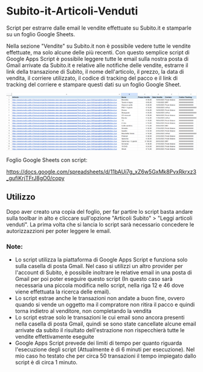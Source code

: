 # Subito-it-Articoli-Venduti
Script per estrarre dalle email le vendite effettuate su Subito.it e stamparle su un foglio Google Sheets.

Nella sezione "Vendite" su Subito.it non è possibile vedere tutte le vendite effettuate, ma solo alcune delle più recenti.
Con questo semplice script di Google Apps Script è possibile leggere tutte le email sulla nostra posta di Gmail arrivate da Subito.it e relative alle notifiche delle vendite, estrarre il link della transazione di Subito, il nome dell'articolo, il prezzo, la data di vendita, il corriere utilizzato, il codice di tracking del pacco e il link di tracking del corriere e stampare questi dati su un foglio Google Sheet.


![ScreenShot](esempio-foglio.png)


Foglio Google Sheets con script: 

https://docs.google.com/spreadsheets/d/11bAUi7g_xZ6w5GxMk8PvxRkrxz3_gufiKrjTFrJ8gO0/copy


## Utilizzo

Dopo aver creato una copia del foglio, per far partire lo script basta andare sulla toolbar in alto e cliccare sull'opzione "Articoli Subito" > "Leggi articoli venduti". 
La prima volta che si lancia lo script sarà necessario concedere le autorizzazzioni per poter leggere le email.


### Note:

- Lo script utilizza la piattaforma di Google Apps Script e funziona solo sulla casella di posta Gmail. Nel caso si utilizzi un altro provider per l'account di Subito, è possibile inoltrare le relative email in una posta di Gmail per poi poter eseguire questo script (In questo caso sarà necessaria una piccola modifica nello script, nella riga 12 e 46 dove viene effettuata la ricerca delle email).
- Lo script estrae anche le transazioni non andate a buon fine, ovvero quando si vende un oggetto ma il compratore non ritira il pacco e quindi torna indietro al venditore, non completando la vendita
- Lo script estrae solo le transazioni le cui email sono ancora presenti nella casella di posta Gmail, quindi se sono state cancellate alcune email arrivate da subito il risultato dell'estrazione non rispecchierà tutte le vendite effettivamente eseguite
- Google Apps Script prevede dei limiti di tempo per quanto riguarda l'esecuzione degli script (Attualmente è di 6 minuti per esecuzione). Nel mio caso ho testato che per circa 50 transazioni il tempo impiegato dallo script è di circa 1 minuto.
